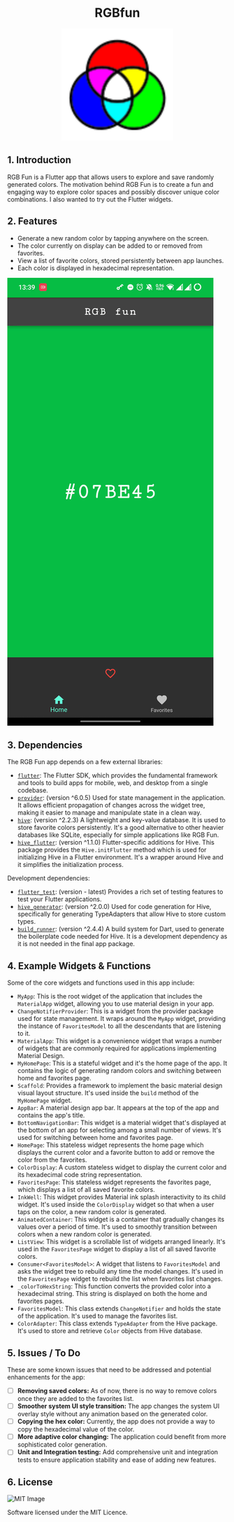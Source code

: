 <h1 align="center">
  RGBfun
</h1>

<p align="center">
  <img src="img/calendarcolor.svg" alt="RGBFunLogo" height="256">
</p>

## 1. Introduction

RGB Fun is a Flutter app that allows users to explore and save randomly generated colors. The motivation behind RGB Fun is to create a fun and engaging way to explore color spaces and possibly discover unique color combinations. I also wanted to try out the Flutter widgets.

## 2. Features

- Generate a new random color by tapping anywhere on the screen.
- The color currently on display can be added to or removed from favorites.
- View a list of favorite colors, stored persistently between app launches.
- Each color is displayed in hexadecimal representation.

![RGBFunGif](img/rgbfun.gif)

## 3. Dependencies

The RGB Fun app depends on a few external libraries:

- [`flutter`](https://api.flutter.dev/): The Flutter SDK, which provides the fundamental framework and tools to build apps for mobile, web, and desktop from a single codebase.
- [`provider`](https://pub.dev/packages/provider): (version ^6.0.5) Used for state management in the application. It allows efficient propagation of changes across the widget tree, making it easier to manage and manipulate state in a clean way.
- [`hive`](https://pub.dev/packages/hive): (version ^2.2.3) A lightweight and key-value database. It is used to store favorite colors persistently. It's a good alternative to other heavier databases like SQLite, especially for simple applications like RGB Fun.
- [`hive_flutter`](https://pub.dev/packages/hive_flutter): (version ^1.1.0) Flutter-specific additions for Hive. This package provides the `Hive.initFlutter` method which is used for initializing Hive in a Flutter environment. It's a wrapper around Hive and it simplifies the initialization process.

Development dependencies:

- [`flutter_test`](https://api.flutter.dev/flutter/flutter_test/flutter_test-library.html): (version - latest) Provides a rich set of testing features to test your Flutter applications.
- [`hive_generator`](https://pub.dev/packages/hive_generator): (version ^2.0.0) Used for code generation for Hive, specifically for generating TypeAdapters that allow Hive to store custom types.
- [`build_runner`](https://pub.dev/packages/build_runner): (version ^2.4.4) A build system for Dart, used to generate the boilerplate code needed for Hive. It is a development dependency as it is not needed in the final app package.

## 4. Example Widgets & Functions

Some of the core widgets and functions used in this app include:

- `MyApp`: This is the root widget of the application that includes the `MaterialApp` widget, allowing you to use material design in your app.
- `ChangeNotifierProvider`: This is a widget from the provider package used for state management. It wraps around the `MyApp` widget, providing the instance of `FavoritesModel` to all the descendants that are listening to it.
- `MaterialApp`: This widget is a convenience widget that wraps a number of widgets that are commonly required for applications implementing Material Design.
- `MyHomePage`: This is a stateful widget and it's the home page of the app. It contains the logic of generating random colors and switching between home and favorites page.
- `Scaffold`: Provides a framework to implement the basic material design visual layout structure. It's used inside the `build` method of the `MyHomePage` widget.
- `AppBar`: A material design app bar. It appears at the top of the app and contains the app's title.
- `BottomNavigationBar`: This widget is a material widget that's displayed at the bottom of an app for selecting among a small number of views. It's used for switching between home and favorites page.
- `HomePage`: This stateless widget represents the home page which displays the current color and a favorite button to add or remove the color from the favorites.
- `ColorDisplay`: A custom stateless widget to display the current color and its hexadecimal code string representation.
- `FavoritesPage`: This stateless widget represents the favorites page, which displays a list of all saved favorite colors.
- `InkWell`: This widget provides Material ink splash interactivity to its child widget. It's used inside the `ColorDisplay` widget so that when a user taps on the color, a new random color is generated.
- `AnimatedContainer`: This widget is a container that gradually changes its values over a period of time. It's used to smoothly transition between colors when a new random color is generated.
- `ListView`: This widget is a scrollable list of widgets arranged linearly. It's used in the `FavoritesPage` widget to display a list of all saved favorite colors.
- `Consumer<FavoritesModel>`: A widget that listens to `FavoritesModel` and asks the widget tree to rebuild any time the model changes. It's used in the `FavoritesPage` widget to rebuild the list when favorites list changes.
- `_colorToHexString`: This function converts the provided color into a hexadecimal string. This string is displayed on both the home and favorites pages.
- `FavoritesModel`: This class extends `ChangeNotifier` and holds the state of the application. It's used to manage the favorites list.
- `ColorAdapter`: This class extends `TypeAdapter` from the Hive package. It's used to store and retrieve `Color` objects from Hive database.

## 5. Issues / To Do

These are some known issues that need to be addressed and potential enhancements for the app:

- [ ] **Removing saved colors:** As of now, there is no way to remove colors once they are added to the favorites list.
- [ ] **Smoother system UI style transition:** The app changes the system UI overlay style without any animation based on the generated color.
- [ ] **Copying the hex color:** Currently, the app does not provide a way to copy the hexadecimal value of the color.
- [ ] **More adaptive color changing:** The application could benefit from more sophisticated color generation.
- [ ] **Unit and Integration testing:** Add comprehensive unit and integration tests to ensure application stability and ease of adding new features.

## 6. License

![MIT Image](https://upload.wikimedia.org/wikipedia/commons/0/0c/MIT_logo.svg)

Software licensed under the MIT Licence.
